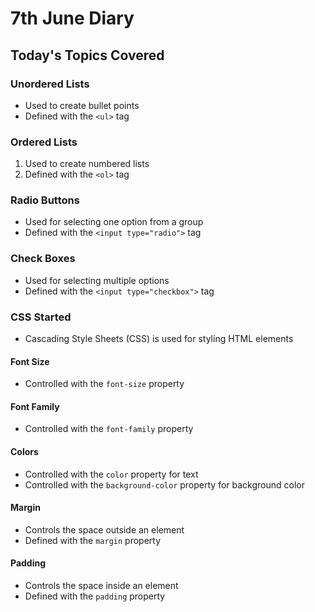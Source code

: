 # 7th June Diary

## Today's Topics Covered

### Unordered Lists
- Used to create bullet points
- Defined with the `<ul>` tag

### Ordered Lists
1. Used to create numbered lists
2. Defined with the `<ol>` tag

### Radio Buttons
- Used for selecting one option from a group
- Defined with the `<input type="radio">` tag

### Check Boxes
- Used for selecting multiple options
- Defined with the `<input type="checkbox">` tag

### CSS Started
- Cascading Style Sheets (CSS) is used for styling HTML elements

#### Font Size
- Controlled with the `font-size` property

#### Font Family
- Controlled with the `font-family` property

#### Colors
- Controlled with the `color` property for text
- Controlled with the `background-color` property for background color

#### Margin
- Controls the space outside an element
- Defined with the `margin` property

#### Padding
- Controls the space inside an element
- Defined with the `padding` property
